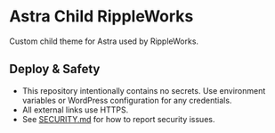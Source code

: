 # Astra Child RippleWorks

Custom child theme for Astra used by RippleWorks.

## Deploy & Safety

- This repository intentionally contains no secrets. Use environment variables or WordPress configuration for any credentials.
- All external links use HTTPS.
- See [SECURITY.md](SECURITY.md) for how to report security issues.


